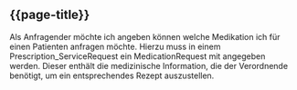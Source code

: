## {{page-title}}

Als Anfragender möchte ich angeben können welche Medikation ich für einen Patienten anfragen möchte. Hierzu muss in einem Prescription_ServiceRequest ein MedicationRequest mit angegeben werden. Dieser enthält die medizinische Information, die der Verordnende benötigt, um ein entsprechendes Rezept auszustellen.